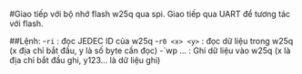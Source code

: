 #Giao tiếp với bộ nhớ flash w25q qua spi. Giao tiếp qua UART để tương tác với flash.

##Lệnh:
    -`ri`                  : đọc JEDEC ID của w25q
    -`r0 <x> <y>`          : đọc dữ liệu trong w25q (x địa chỉ bắt đầu, y là số byte cần đọc)
    -`wp <x> <y1> <y2> ... : Ghi dữ liệu vào w25q (x là địa chỉ bắt đầu ghi, y123... là dữ liệu ghi)

